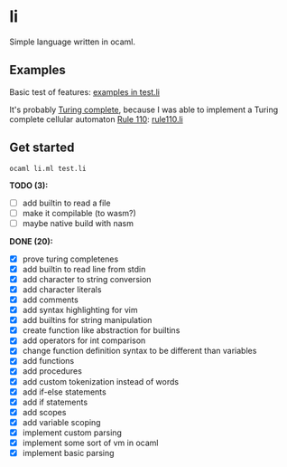 # li

Simple language written in ocaml.

## Examples

Basic test of features:
[examples in test.li](test.li)

It's probably [Turing complete](https://en.wikipedia.org/wiki/Turing_completeness),
because I was able to implement a Turing complete cellular automaton [Rule 110](https://en.wikipedia.org/wiki/Rule_110): 
[rule110.li](rule110.li)


## Get started

```console
ocaml li.ml test.li
```

<!-- TODOS -->

**TODO (3):**

- [ ] add builtin to read a file
- [ ] make it compilable (to wasm?)
- [ ] maybe native build with nasm

**DONE (20):**

- [x] prove turing completenes
- [x] add builtin to read line from stdin
- [x] add character to string conversion
- [x] add character literals
- [x] add comments
- [x] add syntax highlighting for vim
- [x] add builtins for string manipulation
- [x] create function like abstraction for builtins
- [x] add operators for int comparison
- [x] change function definition syntax to be different than variables
- [x] add functions
- [x] add procedures
- [x] add custom tokenization instead of words
- [x] add if-else statements
- [x] add if statements
- [x] add scopes
- [x] add variable scoping
- [x] implement custom parsing
- [x] implement some sort of vm in ocaml
- [x] implement basic parsing
<!-- ENDTODOS -->
